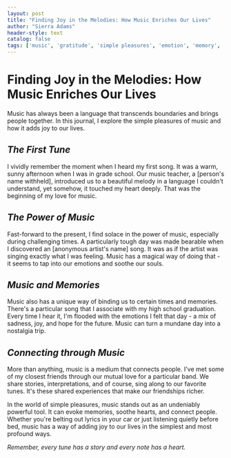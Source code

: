 ```yaml
---
layout: post
title: "Finding Joy in the Melodies: How Music Enriches Our Lives"
author: "Sierra Adams"
header-style: text
catalog: false
tags: ['music', 'gratitude', 'simple pleasures', 'emotion', 'memory', 'connection']
---
```


# Finding Joy in the Melodies: How Music Enriches Our Lives

Music has always been a language that transcends boundaries and brings people together. In this journal, I explore the simple pleasures of music and how it adds joy to our lives.

## *The First Tune*

I vividly remember the moment when I heard my first song. It was a warm, sunny afternoon when I was in grade school. Our music teacher, a [person's name withheld], introduced us to a beautiful melody in a language I couldn't understand, yet somehow, it touched my heart deeply. That was the beginning of my love for music.

## *The Power of Music*

Fast-forward to the present, I find solace in the power of music, especially during challenging times. A particularly tough day was made bearable when I discovered an [anonymous artist's name] song. It was as if the artist was singing exactly what I was feeling. Music has a magical way of doing that - it seems to tap into our emotions and soothe our souls.

## *Music and Memories*

Music also has a unique way of binding us to certain times and memories. There's a particular song that I associate with my high school graduation. Every time I hear it, I'm flooded with the emotions I felt that day - a mix of sadness, joy, and hope for the future. Music can turn a mundane day into a nostalgia trip.

## *Connecting through Music*

More than anything, music is a medium that connects people. I've met some of my closest friends through our mutual love for a particular band. We share stories, interpretations, and of course, sing along to our favorite tunes. It's these shared experiences that make our friendships richer.

In the world of simple pleasures, music stands out as an undeniably powerful tool. It can evoke memories, soothe hearts, and connect people. Whether you're belting out lyrics in your car or just listening quietly before bed, music has a way of adding joy to our lives in the simplest and most profound ways.

*Remember, every tune has a story and every note has a heart.*
